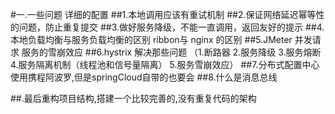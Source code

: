 #一.一些问题  详细的配置
##1.本地调用应该有重试机制
##2.保证网络延迟幂等性的问题，防止重复提交
##3.做好服务降级，不能一直调用，返回友好的提示
##4.本地负载均衡与服务负载均衡的区别 ribbon与 nginx 的区别
##5.JMeter 并发请求 服务的雪崩效应
##6.hystrix 解决那些问题 （1.断路器 2.服务降级 3.服务熔断 4.服务隔离机制（线程池和信号量隔离） 5.服务雪崩效应）
##7.分布式配置中心使用携程阿波罗,但是springCloud自带的也要会
##8.什么是消息总线
















##.最后重构项目结构,搭建一个比较完善的,没有重复代码的架构